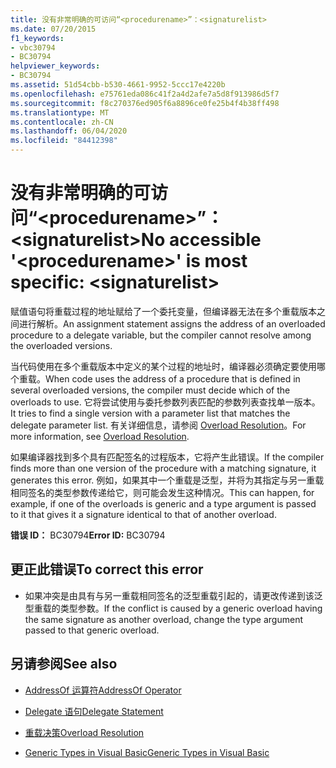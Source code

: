 ```yaml
---
title: 没有非常明确的可访问“<procedurename>”：<signaturelist>
ms.date: 07/20/2015
f1_keywords:
- vbc30794
- BC30794
helpviewer_keywords:
- BC30794
ms.assetid: 51d54cbb-b530-4661-9952-5ccc17e4220b
ms.openlocfilehash: e75761eda086c41f2a4d2afe7a5d8f913986d5f7
ms.sourcegitcommit: f8c270376ed905f6a8896ce0fe25b4f4b38ff498
ms.translationtype: MT
ms.contentlocale: zh-CN
ms.lasthandoff: 06/04/2020
ms.locfileid: "84412398"
---
```

# <a name="no-accessible-procedurename-is-most-specific-signaturelist"></a><span data-ttu-id="e38e6-102">没有非常明确的可访问“\<procedurename>”：\<signaturelist></span><span class="sxs-lookup"><span data-stu-id="e38e6-102">No accessible '\<procedurename>' is most specific: \<signaturelist></span></span>
<span data-ttu-id="e38e6-103">赋值语句将重载过程的地址赋给了一个委托变量，但编译器无法在多个重载版本之间进行解析。</span><span class="sxs-lookup"><span data-stu-id="e38e6-103">An assignment statement assigns the address of an overloaded procedure to a delegate variable, but the compiler cannot resolve among the overloaded versions.</span></span>  
  
 <span data-ttu-id="e38e6-104">当代码使用在多个重载版本中定义的某个过程的地址时，编译器必须确定要使用哪个重载。</span><span class="sxs-lookup"><span data-stu-id="e38e6-104">When code uses the address of a procedure that is defined in several overloaded versions, the compiler must decide which of the overloads to use.</span></span> <span data-ttu-id="e38e6-105">它将尝试使用与委托参数列表匹配的参数列表查找单一版本。</span><span class="sxs-lookup"><span data-stu-id="e38e6-105">It tries to find a single version with a parameter list that matches the delegate parameter list.</span></span> <span data-ttu-id="e38e6-106">有关详细信息，请参阅 [Overload Resolution](../programming-guide/language-features/procedures/overload-resolution.md)。</span><span class="sxs-lookup"><span data-stu-id="e38e6-106">For more information, see [Overload Resolution](../programming-guide/language-features/procedures/overload-resolution.md).</span></span>  
  
 <span data-ttu-id="e38e6-107">如果编译器找到多个具有匹配签名的过程版本，它将产生此错误。</span><span class="sxs-lookup"><span data-stu-id="e38e6-107">If the compiler finds more than one version of the procedure with a matching signature, it generates this error.</span></span> <span data-ttu-id="e38e6-108">例如，如果其中一个重载是泛型，并将为其指定与另一重载相同签名的类型参数传递给它，则可能会发生这种情况。</span><span class="sxs-lookup"><span data-stu-id="e38e6-108">This can happen, for example, if one of the overloads is generic and a type argument is passed to it that gives it a signature identical to that of another overload.</span></span>  
  
 <span data-ttu-id="e38e6-109">**错误 ID：** BC30794</span><span class="sxs-lookup"><span data-stu-id="e38e6-109">**Error ID:** BC30794</span></span>  
  
## <a name="to-correct-this-error"></a><span data-ttu-id="e38e6-110">更正此错误</span><span class="sxs-lookup"><span data-stu-id="e38e6-110">To correct this error</span></span>  
  
- <span data-ttu-id="e38e6-111">如果冲突是由具有与另一重载相同签名的泛型重载引起的，请更改传递到该泛型重载的类型参数。</span><span class="sxs-lookup"><span data-stu-id="e38e6-111">If the conflict is caused by a generic overload having the same signature as another overload, change the type argument passed to that generic overload.</span></span>  
  
## <a name="see-also"></a><span data-ttu-id="e38e6-112">另请参阅</span><span class="sxs-lookup"><span data-stu-id="e38e6-112">See also</span></span>

- [<span data-ttu-id="e38e6-113">AddressOf 运算符</span><span class="sxs-lookup"><span data-stu-id="e38e6-113">AddressOf Operator</span></span>](../language-reference/operators/addressof-operator.md)
- [<span data-ttu-id="e38e6-114">Delegate 语句</span><span class="sxs-lookup"><span data-stu-id="e38e6-114">Delegate Statement</span></span>](../language-reference/statements/delegate-statement.md)

- [<span data-ttu-id="e38e6-115">重载决策</span><span class="sxs-lookup"><span data-stu-id="e38e6-115">Overload Resolution</span></span>](../programming-guide/language-features/procedures/overload-resolution.md)
- [<span data-ttu-id="e38e6-116">Generic Types in Visual Basic</span><span class="sxs-lookup"><span data-stu-id="e38e6-116">Generic Types in Visual Basic</span></span>](../programming-guide/language-features/data-types/generic-types.md)

